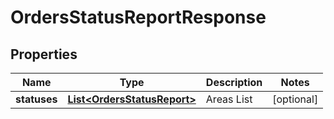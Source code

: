
# OrdersStatusReportResponse

## Properties
Name | Type | Description | Notes
------------ | ------------- | ------------- | -------------
**statuses** | [**List&lt;OrdersStatusReport&gt;**](OrdersStatusReport.md) | Areas List |  [optional]



